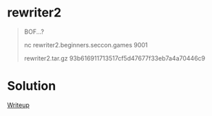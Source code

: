# rewriter2
> BOF...?
>
> nc rewriter2.beginners.seccon.games 9001
>
> rewriter2.tar.gz 93b616911713517cf5d47677f33eb7a4a70446c9

# Solution
[Writeup](./solve/writeup.md)
